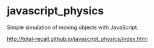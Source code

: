 # javascript_physics
Simple simulation of moving objects with JavaScript.

http://total-recall.github.io/javascript_physics/index.html
